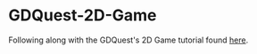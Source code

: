 # GDQuest-2D-Game

Following along with the GDQuest's 2D Game tutorial found [here](https://www.youtube.com/watch?v=GwCiGixlqiU&list=TLGGqk6o1A_tfUwyOTEyMjAyMw).